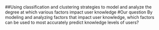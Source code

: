 ##Using classification and clustering strategies to model and analyze the degree at which various factors impact user knowledge
#Our question
By modeling and analyzing factors that impact user knowledge, which factors can be used to most accurately predict knowledge levels of users?

